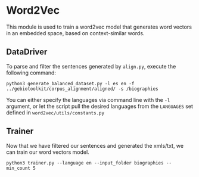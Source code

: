 # Word2Vec
This module is used to train a word2vec model that generates word vectors in an embedded space,
 based on context-similar words.

## DataDriver
To parse and filter the sentences generated by `align.py`, execute the following command:
```
python3 generate_balanced_dataset.py -l es en -f ../gebiotoolkit/corpus_alignment/aligned/ -s /biographies
```
You can either specify the languages via command line with the `-l` argument, or let the script pull the desired
 languages from the `LANGUAGES` set defined  in `word2vec/utils/constants.py` 

## Trainer
Now that we have filtered our sentences and generated the xmls/txt, we can train our word vectors model. 
```
python3 trainer.py --language en --input_folder biographies --min_count 5 
```